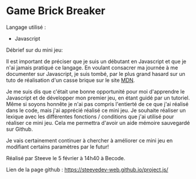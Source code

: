 # Game Brick Breaker

Langage utilisé : 

* Javascript

Débrief sur du mini jeu:

Il est important de préciser que je suis un débutant en Javascript et que je n'ai jamais pratiqué ce langage. En voulant consacrer ma journée à me documenter sur Javascript, je suis tombé, par le plus grand hasard sur un tuto de réalisation d'un casse brique sur le site [MDN](https://developer.mozilla.org/fr/docs/Games/Workflows/2D_Breakout_game_pure_JavaScript).

Je me suis dis que c'était une bonne opportunité pour moi d'apprendre le Javascript et de développer mon premier jeu,  en étant guidé par un tutoriel. Même si soyons honnête je n'ai pas compris l'entierté de ce que j'ai réalisé dans le code, mais j'ai apprécié réalisé ce mini jeu. Je souhaite réaliser un lexique avec les différentes fonctions / conditions que j'ai utilisé pour réaliser ce mini jeu. Cela me permettra d'avoir un aide mémoire sauvegardé sur Github.

Je vais certainement continuer à chercher à améliorer ce mini jeu en modifiant certains paramètres par le futur! 

Réalisé par Steeve le 5 février à 14h40 à Becode.

Lien de la page github : https://steevedev-web.github.io/project.js/